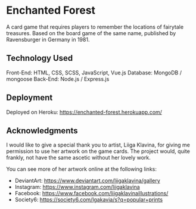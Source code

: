 # Enchanted Forest

A card game that requires players to remember the locations of fairytale treasures. Based on the board game of the same name, published by Ravensburger in Germany in 1981.

## Technology Used

Front-End: HTML, CSS, SCSS, JavaScript, Vue.js
Database: MongoDB / mongoose
Back-End: Node.js / Express.js

## Deployment

Deployed on Heroku: https://enchanted-forest.herokuapp.com/

## Acknowledgments

I would like to give a special thank you to artist, Liiga Klavina, for giving me permission to use her artwork on the game cards. The project would, quite frankly, not have the same ascetic without her lovely work.

You can see more of her artwork online at the following links:

* DeviantArt: https://www.deviantart.com/liigaklavina/gallery
* Instagram: https://www.instagram.com/liigaklavina
* Facebook: https://www.facebook.com/liigaklavinaillustrations/
* Society6: https://society6.com/lgakavia/s?q=popular+prints
